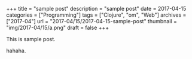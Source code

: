 +++
title = "sample post"
description = "sample post"
date = 2017-04-15
categories = ["Programming"]
tags = ["Clojure", "om", "Web"]
archives = ["2017-04"]
url = "2017-04/15/2017-04-15-sample-post"
thumbnail = "img/2017-04/15/a.png"
draft = false
+++

This is sample post.

<!--more-->

hahaha.

